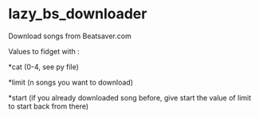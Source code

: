 # lazy_bs_downloader
Download songs from Beatsaver.com

Values to fidget with : 

*cat (0-4, see py file) 

*limit (n songs you want to download) 

*start (if you already downloaded song before, give start the value of limit to start back from there)
